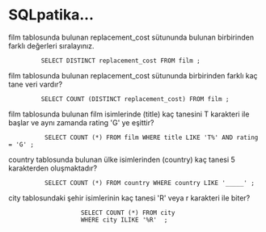 # SQLpatika...

film tablosunda bulunan replacement_cost sütununda bulunan birbirinden farklı değerleri sıralayınız.

             SELECT DISTINCT replacement_cost FROM film ;

film tablosunda bulunan replacement_cost sütununda birbirinden farklı kaç tane veri vardır?

             SELECT COUNT (DISTINCT replacement_cost) FROM film ;

film tablosunda bulunan film isimlerinde (title) kaç tanesini T karakteri ile başlar ve aynı zamanda rating 'G' ye eşittir?

              SELECT COUNT (*) FROM film WHERE title LIKE 'T%' AND rating = 'G' ;
              
country tablosunda bulunan ülke isimlerinden (country) kaç tanesi 5 karakterden oluşmaktadır?

              SELECT COUNT (*) FROM country WHERE country LIKE '_____' ;


city tablosundaki şehir isimlerinin kaç tanesi 'R' veya r karakteri ile biter? 

                        SELECT COUNT (*) FROM city
                        WHERE city ILIKE '%R'  ;
